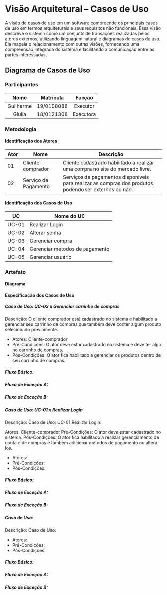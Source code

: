 # Visão Arquitetural – Casos de Uso

A visão de casos de uso em um software compreende os principais casos de uso em termos arquiteturais e seus requisitos não funcionais. Essa visão descreve o sistema como um conjunto de transações realizadas pelos atores externos, utilizando linguagem natural e diagramas de casos de uso. Ela mapeia o relacionamento com outras visões, fornecendo uma compreensão integrada do sistema e facilitando a comunicação entre as partes interessadas.

## Diagrama de Casos de Uso

### Participantes

| Nome  | Matrícula  | Função |
| :--:  | :-------:  | :----: |
| Guilherme | 19/0108088 | Executor |
| Giulia | 18/0121308 | Executora |

### Metodologia

#### Identificação dos Atores

Ator | Nome | Descrição
---- | ---- | ---------
01 | Cliente-comprador | Cliente cadastrado habilitado a realizar uma compra no site do mercado livre.
02 | Serviço de Pagamento | Serviços de pagamentos disponíveis para realizar as compras dos produtos podendo ser externos ou não.

#### Identificação dos Casos de Uso

UC | Nome do UC |
-- | ---------- |
UC-01 | Realizar Login
UC-02 | Alterar senha
UC-03 | Gerenciar compra
UC-04 | Gerenciar métodos de pagamento
UC-05 | Gerenciar usuário

### Artefato

#### Diagrama 

#### Especificação dos Casos de Uso

##### Caso de Uso: UC-03 x Gerenciar carrinho de compras

Descrição: O cliente comprador está cadastrado no sistema e habilitado a gerenciar seu carrinho de compras que também deve conter algum produto selecionado previamente.

* Atores: Cliente-comprador
* Pré-Condições: O ator deve estar cadastrado no sistema e deve ter algo no carrinho de compras.
* Pós-Condições: O ator fica habilitado a gerenciar os produtos dentro de seu carrinho de compras.
##### Fluxo Básico: 

##### Fluxo de Exceção A: 

##### Fluxo de Exceção B:  

##### Caso de Uso: UC-01 x Realizar Login

Descrição: Caso de Uso: UC-01 Realizar Login:

Atores: Cliente-comprador
Pré-Condições: O ator deve estar cadastrado no sistema.
Pós-Condições: O ator fica habilitado a realizar gerenciamento de conta e de compras e também adicionar métodos de pagamento ou alterá-los. 

* Atores: 
* Pré-Condições: 
* Pós-Condições: 
##### Fluxo Básico: 

##### Fluxo de Exceção A: 

##### Fluxo de Exceção B: 

##### Caso de Uso: 
Descrição: Caso de Uso: 

* Atores: 
* Pré-Condições: 
* Pós-Condições: 
##### Fluxo Básico: 

##### Fluxo de Exceção A: 

##### Fluxo de Exceção B: 


